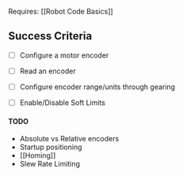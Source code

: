 Requires:
[[Robot Code Basics]]

## Success Criteria
- [ ] Configure a motor encoder
- [ ] Read an encoder
- [ ] Configure encoder range/units through gearing
- [ ] Enable/Disable Soft Limits


#### TODO
- Absolute vs Relative encoders
- Startup positioning
- [[Homing]]
- Slew Rate Limiting